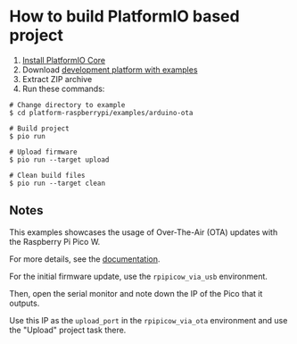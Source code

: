 How to build PlatformIO based project
=====================================

1. [Install PlatformIO Core](https://docs.platformio.org/page/core.html)
2. Download [development platform with examples](https://github.com/platformio/platform-raspberrypi/archive/develop.zip)
3. Extract ZIP archive
4. Run these commands:

```shell
# Change directory to example
$ cd platform-raspberrypi/examples/arduino-ota

# Build project
$ pio run

# Upload firmware
$ pio run --target upload

# Clean build files
$ pio run --target clean
```

## Notes

This examples showcases the usage of Over-The-Air (OTA) updates with the Raspberry Pi Pico W.

For more details, see the [documentation](https://arduino-pico.readthedocs.io/en/latest/ota.html).

For the initial firmware update, use the `rpipicow_via_usb` environment.

Then, open the serial monitor and note down the IP of the Pico that it outputs.

Use this IP as the `upload_port` in the `rpipicow_via_ota` environment and use the "Upload" project task there.